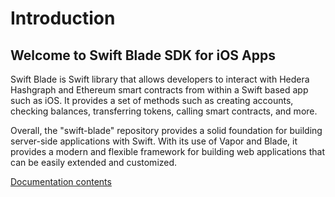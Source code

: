 # Introduction

## Welcome to Swift Blade SDK for iOS Apps

Swift Blade is Swift library that allows developers to interact with Hedera Hashgraph and Ethereum smart contracts from within a Swift based app such as iOS. It provides a set of methods such as creating accounts, checking balances, transferring tokens, calling smart contracts, and more.

Overall, the "swift-blade" repository provides a solid foundation for building server-side applications with Swift. With its use of Vapor and Blade, it provides a modern and flexible framework for building web applications that can be easily extended and customized.

[Documentation contents](SUMMARY.md)